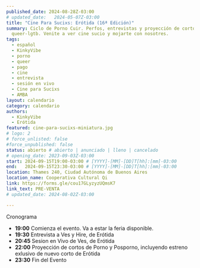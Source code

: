 ```yaml
---
published_date: 2024-08-28Z-03:00
# updated_date:   2024-05-07Z-03:00
title: "Cine Para Sucixs: Erótida (16ª Edición)"
summary: Ciclo de Porno Cuir. Perfos, entrevistas y proyección de cortos p0rno
  queer-lgtb. Venite a ver cine sucio y mojarte con nosotres.
tags:
  - español
  - KinkyVibe
  - porno
  - queer
  - pago
  - cine
  - entrevista
  - sesión en vivo
  - Cine para Sucixs
  - AMBA
layout: calendario
category: calendario
authors:
  - KinkyVibe
  - Erótida
featured: cine-para-sucixs-miniatura.jpg
# logo: 2
# force_unlisted: false
#force_unpublished: false
status: abierto # abierto | anunciado | lleno | cancelado
# opening_date: 2023-09-03Z-03:00
start: 2024-09-15T19:00-03:00 # [YYYY]-[MM]-[DD]T[hh]:[mm]-03:00
end:   2024-09-15T23:30-03:00 # [YYYY]-[MM]-[DD]T[hh]:[mm]-03:00
location: Thames 240, Ciudad Autónoma de Buenos Aires
location_name: Cooperativa Cultural Qi
link: https://forms.gle/cou17GLyzyzUQmsK7
link_text: PRE-VENTA
# updated_date: 2024-08-02Z-03:00

---
```

Cronograma
- **19:00** Comienza el evento. Va a estar la feria disponible.
- **19:30** Entrevista a Ves y Hire, de Erótida
- **20:45** Sesion en Vivo de Ves, de Erótida
- **22:00** Proyección de cortos de Porno y Posporno, incluyendo estreno exlusivo de nuevo corto de Erótida
- **23:30** Fin del Evento
